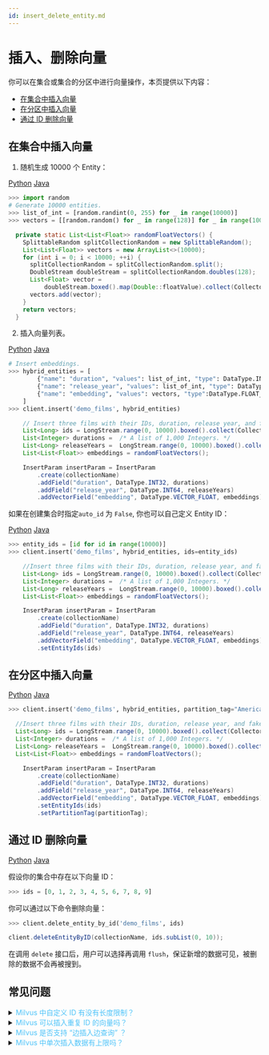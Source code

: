 ```yaml
---
id: insert_delete_entity.md
---
```



# 插入、删除向量

你可以在集合或集合的分区中进行向量操作，本页提供以下内容：

- [在集合中插入向量](#insert-entity-to-collection)
- [在分区中插入向量](#insert-entity-to-partition)
- [通过 ID 删除向量](#delete-entity)


## 在集合中插入向量
<a name="insert-entity-to-collection"></a>

1. 随机生成 10000 个 Entity：

<div class="filter">
<a href="#Python">Python</a> <a href="#Java">Java</a>
</div>

<div class="filter-Python" markdown="block">

   ```python
   >>> import random
   # Generate 10000 entities.
   >>> list_of_int = [random.randint(0, 255) for _ in range(10000)]
   >>> vectors = [[random.random() for _ in range(128)] for _ in range(10000)]
   ```
</div>

<div class="filter-Java" markdown="block">

```java
  private static List<List<Float>> randomFloatVectors() {
    SplittableRandom splitCollectionRandom = new SplittableRandom();
    List<List<Float>> vectors = new ArrayList<>(10000);
    for (int i = 0; i < 10000; ++i) {
      splitCollectionRandom = splitCollectionRandom.split();
      DoubleStream doubleStream = splitCollectionRandom.doubles(128);
      List<Float> vector =
          doubleStream.boxed().map(Double::floatValue).collect(Collectors.toList());
      vectors.add(vector);
    }
    return vectors;
  }
```
</div>

2. 插入向量列表。

<div class="filter">
<a href="#Python">Python</a> <a href="#Java">Java</a>
</div>

<div class="filter-Python" markdown="block">

   ```python
   # Insert embeddings.
   >>> hybrid_entities = [
           {"name": "duration", "values": list_of_int, "type": DataType.INT32},
           {"name": "release_year", "values": list_of_int, "type": DataType.INT64},
           {"name": "embedding", "values": vectors, "type":DataType.FLOAT_VECTOR}
       ]
   >>> client.insert('demo_films', hybrid_entities)
   ```
</div>

<div class="filter-Java" markdown="block">

```java
    // Insert three films with their IDs, duration, release year, and fake embeddings into the collection "demo_films".
    List<Long> ids = LongStream.range(0, 10000).boxed().collect(Collectors.toList());
    List<Integer> durations =  /* A list of 1,000 Integers. */
    List<Long> releaseYears =  LongStream.range(0, 10000).boxed().collect(Collectors.toList());
    List<List<Float>> embeddings = randomFloatVectors();

    InsertParam insertParam = InsertParam
        .create(collectionName)
        .addField("duration", DataType.INT32, durations)
        .addField("release_year", DataType.INT64, releaseYears)
        .addVectorField("embedding", DataType.VECTOR_FLOAT, embeddings)
```
</div>


   如果在创建集合时指定`auto_id` 为 `False`, 你也可以自己定义 Entity ID：

   <div class="filter">
   <a href="#Python">Python</a> <a href="#Java">Java</a>
   </div>

   <div class="filter-Python" markdown="block">

   ```python
   >>> entity_ids = [id for id in range(10000)]
   >>> client.insert('demo_films', hybrid_entities, ids=entity_ids)
   ```
   </div>

<div class="filter-Java" markdown="block">

```java
    //Insert three films with their IDs, duration, release year, and fake embeddings into the collection "demo_films".
    List<Long> ids = LongStream.range(0, 10000).boxed().collect(Collectors.toList());
    List<Integer> durations =  /* A list of 1,000 Integers. */
    List<Long> releaseYears =  LongStream.range(0, 10000).boxed().collect(Collectors.toList());
    List<List<Float>> embeddings = randomFloatVectors();

    InsertParam insertParam = InsertParam
        .create(collectionName)
        .addField("duration", DataType.INT32, durations)
        .addField("release_year", DataType.INT64, releaseYears)
        .addVectorField("embedding", DataType.VECTOR_FLOAT, embeddings)
        .setEntityIds(ids)
```
</div>

## 在分区中插入向量
<a name="insert-entity-to-partition"></a>

<div class="filter">
<a href="#Python">Python</a> <a href="#Java">Java</a>
</div>

<div class="filter-Python" markdown="block">

```python
>>> client.insert('demo_films', hybrid_entities, partition_tag="American")
```
</div>

<div class="filter-Java" markdown="block">

```java
  //Insert three films with their IDs, duration, release year, and fake embeddings into the partition "American".
  List<Long> ids = LongStream.range(0, 10000).boxed().collect(Collectors.toList());
  List<Integer> durations =  /* A list of 1,000 Integers. */
  List<Long> releaseYears =  LongStream.range(0, 10000).boxed().collect(Collectors.toList());
  List<List<Float>> embeddings = randomFloatVectors();

    InsertParam insertParam = InsertParam
        .create(collectionName)
        .addField("duration", DataType.INT32, durations)
        .addField("release_year", DataType.INT64, releaseYears)
        .addVectorField("embedding", DataType.VECTOR_FLOAT, embeddings)
        .setEntityIds(ids)
        .setPartitionTag(partitionTag);
```
</div>

## 通过 ID 删除向量
<a name="delete-entity"></a>

<div class="filter">
<a href="#Python">Python</a> <a href="#Java">Java</a>
</div>

<div class="filter-Python" markdown="block">

假设你的集合中存在以下向量 ID：

```python
>>> ids = [0, 1, 2, 3, 4, 5, 6, 7, 8, 9]
```

你可以通过以下命令删除向量：

```python
>>> client.delete_entity_by_id('demo_films', ids)
```
</div>

<div class="filter-Java" markdown="block">

```java
client.deleteEntityByID(collectionName, ids.subList(0, 10));
```
</div>

<div class="alert note">
在调用 <code>delete</code> 接口后，用户可以选择再调用 <code>flush</code>，保证新增的数据可见，被删除的数据不会再被搜到。
</div>


## 常见问题

<details>
<summary><font color="#4fc4f9">Milvus 中自定义 ID 有没有长度限制？</font></summary>
ID 类型是非负的 64 位整型。
</details>
<details>
<summary><font color="#4fc4f9">Milvus 可以插入重复 ID 的向量吗？</font></summary>
可以，这样在 Milvus 中会存在相同 ID 的多条向量。
</details>
<details>
<summary><font color="#4fc4f9">Milvus 是否支持 “边插入边查询” ？</font></summary>
支持。
</details>
<details>
<summary><font color="#4fc4f9">Milvus 中单次插入数据有上限吗？</font></summary>
单次插入数据不能超过 256 MB。
</details>
